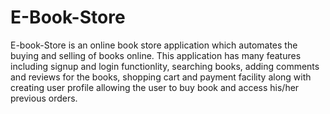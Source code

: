 # E-Book-Store
E-book-Store is an online book store application which automates the buying and selling of books online. This application has many features including signup and login functionlity, searching books, adding comments and reviews for the books, shopping cart and payment facility along with creating user profile allowing the user to buy book and access his/her previous orders.
